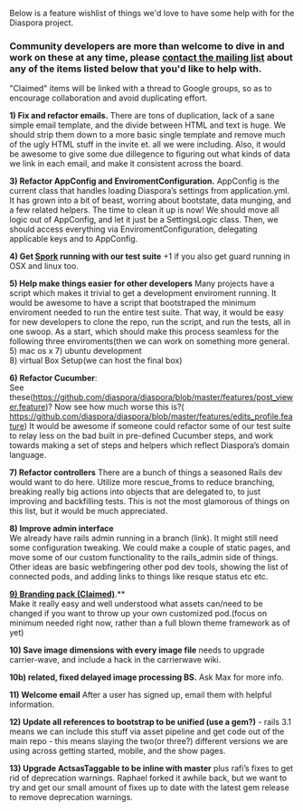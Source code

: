 Below is a feature wishlist of things we'd love to have some help with for the Diaspora project. 

### Community developers are more than welcome to dive in and work on these at any time, please [contact the mailing list](https://groups.google.com/forum/?fromgroups#!forum/diaspora-dev) about any of the items listed below that you'd like to help with. 
"Claimed" items will be linked with a thread to Google groups, so as to encourage collaboration and avoid duplicating effort.

**1) Fix and refactor emails.** 
There are tons of duplication, lack of a sane simple email template, and the divide between HTML and text is huge.  We should strip them down to a more basic single template and remove much of the ugly HTML stuff in the invite et. all we were including. Also, it would be awesome to give some due dillegence to figuring out what kinds of data we link in each email, and make it consistent across the board.

**3) Refactor AppConfig and EnviromentConfiguration.**
AppConfig is the current class that handles loading Diaspora’s settings from application.yml.  It has grown into a bit of beast, worring about bootstate, data munging, and a few related helpers.  The time to clean it up is now!  We should move all logic out of AppConfig, and let it just be a SettingsLogic class.  Then, we should access everything via EnviromentConfiguration, delegating applicable keys and to AppConfig.

**4) Get [Spork](https://github.com/sporkrb/spork)  running with our test suite** 
+1 if you also get guard running in OSX and linux too.

**5) Help make things easier for other developers**
Many projects have a script which makes it trivial to get a development enviroment running.  It would be awesome to have a script that bootstraped the minimum enviroment needed to run the entire test suite. That way, it would be easy for new developers to clone the repo, run the script, and run the tests, all in one swoop.  As a start, which should make this process seamless for the following three enviroments(then we can work on something more general.
   5) mac os x
   7) ubuntu development	
   8) virtual Box Setup(we can host the final box)


**6) Refactor Cucumber**:  
See these(https://github.com/diaspora/diaspora/blob/master/features/post_viewer.feature)?  Now see how much worse this is?( https://github.com/diaspora/diaspora/blob/master/features/edits_profile.feature) 
It would be awesome if someone could refactor some of our test suite to relay less on the bad built in pre-defined Cucumber steps, and work towards making a set of steps and helpers which reflect Diaspora’s domain language.

**7) Refactor controllers** 
There are a bunch of things a seasoned Rails dev would want to do here.  Utilize more rescue_froms to reduce branching, breaking really big actions into objects that are delegated to, to just improving and backfilling tests.  This is not the most glamorous of things on this list, but it would be much appreciated.

**8) Improve admin interface**  
We already have rails admin running in a branch (link). It might still need some configuration tweaking. We could make a couple of static pages, and move some of our custom functionality to the rails_admin side of things. Other ideas are basic webfingering other pod dev tools, showing the list of connected pods, and adding links to things like resque status etc etc.

[**9) Branding pack (Claimed)**](https://groups.google.com/forum/?fromgroups#!topic/diaspora-dev/pP0LTD2Fpms).**  
Make it really easy and well understood what assets can/need to be changed if you want to throw up your own customized pod.(focus on minimum needed right now, rather than a full blown theme framework as of yet)

**10) Save image dimensions with every image file** 
needs to upgrade carrier-wave, and include a hack in the carrierwave wiki.

**10b) related, fixed delayed image processing BS.**  Ask Max for more info.

**11) Welcome email** 
After a user has signed up, email them with helpful information.

**12) Update all references to bootstrap to be unified (use a gem?)**
	- rails 3.1 means we can include this stuff via asset pipeline and get code out of the main repo
	- this means slaying the two(or three?) different versions we are using across getting started, mobile, and the show pages.

**13) Upgrade ActsasTaggable to be inline with master**
 plus rafi’s fixes to get rid of deprecation warnings.  Raphael forked it awhile back, but we want to try and get our small amount of fixes up to date with the latest gem release to remove deprecation warnings.